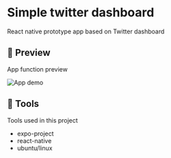 # Simple twitter dashboard

React native prototype app based on Twitter dashboard

## 📱 Preview

App function preview

![App demo](./assets/preview/insta-view.gif)

## 🔨 Tools

Tools used in this project

- expo-project
- react-native
- ubuntu/linux
